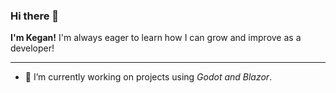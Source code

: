 ### Hi there 👋

**I'm Kegan!** I'm always eager to learn how I can grow and improve as a developer!

---

- 🔭 I’m currently working on projects using *Godot and Blazor*.
